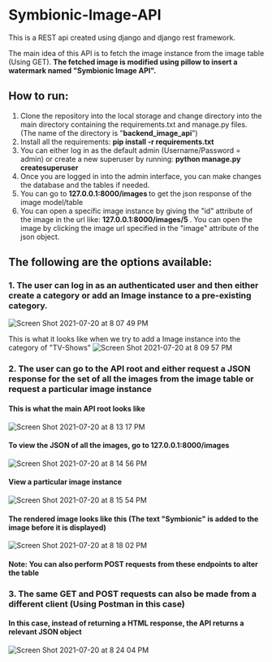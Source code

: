 # Symbionic-Image-API
This is a REST api created using django and django rest framework. 

The main idea of this API is to fetch the image instance from the image table (Using GET). <strong>The fetched image is modified using pillow to insert a watermark named "Symbionic Image API".  </strong>


## How to run:
1. Clone the repository into the local storage and change directory into the main directory containing the requirements.txt and manage.py files. (The name of the directory is "<strong>backend_image_api</strong>")
2. Install all the requirements: <strong> pip install -r requirements.txt </strong>
3. You can either log in as the default admin (Username/Password = admin) or create a new superuser by running: <strong> python manage.py createsuperuser </strong>
4. Once you are logged in into the admin interface, you can make changes the database and the tables if needed.
5. You can go to <strong> 127.0.0.1:8000/images </strong> to get the json response of the image model/table
6. You can open a specific image instance by giving the "id" attribute of the image in the url like: <strong> 127.0.0.1:8000/images/5 </strong>. You can open the image by clicking the image url specified in the "image" attribute of the json object.


## The following are the options available:
### 1. The user can log in as an authenticated user and then either create a category or add an Image instance to a pre-existing category.

![Screen Shot 2021-07-20 at 8 07 49 PM](https://user-images.githubusercontent.com/43778235/126339536-6476b81a-8a21-4a8f-8a3a-a317d6906c8d.png)

This is what it looks like when we try to add a Image instance into the category of "TV-Shows"
![Screen Shot 2021-07-20 at 8 09 57 PM](https://user-images.githubusercontent.com/43778235/126339956-85c9e49d-a590-4f5b-bc6c-cfad2ec6e7e0.png)


### 2. The user can go to the API root and either request a JSON response for the set of all the images from the image table or request a particular image instance

#### This is what the main API root looks like
![Screen Shot 2021-07-20 at 8 13 17 PM](https://user-images.githubusercontent.com/43778235/126340367-da554b7d-2426-4b80-aebe-d2ebe74bbf11.png)

#### To view the JSON of all the images, go to 127.0.0.1:8000/images
![Screen Shot 2021-07-20 at 8 14 56 PM](https://user-images.githubusercontent.com/43778235/126340639-b1ddd8af-acaa-4cde-8b4e-bda4b7b2d0f2.png)

#### View a particular image instance
![Screen Shot 2021-07-20 at 8 15 54 PM](https://user-images.githubusercontent.com/43778235/126340801-97ffe027-7d82-4f34-85a2-5c46712c0d02.png)

#### The rendered image looks like this (The text "Symbionic" is added to the image before it is displayed)
![Screen Shot 2021-07-20 at 8 18 02 PM](https://user-images.githubusercontent.com/43778235/126341204-4094c57f-b47b-44f1-adfe-8010e7910fbb.png)

#### Note: You can also perform POST requests from these endpoints to alter the table


### 3. The same GET and POST requests can also be made from a different client (Using Postman in this case)
#### In this case, instead of returning a HTML response, the API returns a relevant JSON object
![Screen Shot 2021-07-20 at 8 24 04 PM](https://user-images.githubusercontent.com/43778235/126342259-72d5c502-2e54-4196-933e-24c3dad32805.png)

